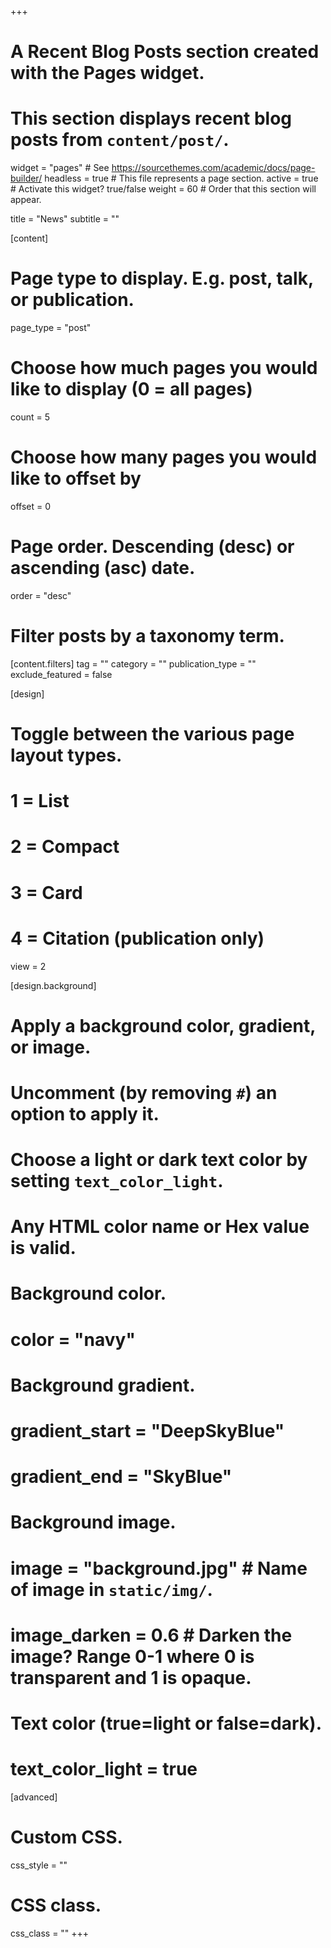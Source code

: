 +++
# A Recent Blog Posts section created with the Pages widget.
# This section displays recent blog posts from `content/post/`.

widget = "pages"  # See https://sourcethemes.com/academic/docs/page-builder/
headless = true  # This file represents a page section.
active = true  # Activate this widget? true/false
weight = 60  # Order that this section will appear.

title = "News"
subtitle = ""


[content]
  # Page type to display. E.g. post, talk, or publication.
  page_type = "post"
  
  # Choose how much pages you would like to display (0 = all pages)
  count = 5
  
  # Choose how many pages you would like to offset by
  offset = 0

  # Page order. Descending (desc) or ascending (asc) date.
  order = "desc"

  # Filter posts by a taxonomy term.
  [content.filters]
    tag = ""
    category = ""
    publication_type = ""
    exclude_featured = false
  
[design]
  # Toggle between the various page layout types.
  #   1 = List
  #   2 = Compact
  #   3 = Card
  #   4 = Citation (publication only)
  view = 2
  
[design.background]
  # Apply a background color, gradient, or image.
  #   Uncomment (by removing `#`) an option to apply it.
  #   Choose a light or dark text color by setting `text_color_light`.
  #   Any HTML color name or Hex value is valid.
  
  # Background color.
  # color = "navy"
  
  # Background gradient.
  # gradient_start = "DeepSkyBlue"
  # gradient_end = "SkyBlue"
  
  # Background image.
  # image = "background.jpg"  # Name of image in `static/img/`.
  # image_darken = 0.6  # Darken the image? Range 0-1 where 0 is transparent and 1 is opaque.

  # Text color (true=light or false=dark).
  # text_color_light = true  
  
[advanced]
 # Custom CSS. 
 css_style = ""
 
 # CSS class.
 css_class = ""
+++
<!-- - **Aug 01, 2021**  
I am excited to start a new position as a Teaching Fellow in the UBC Master of Data Science!

- **Jun 01, 2021**  
I lead a workshop on Temporal Analytics at the Learning Analytics Summer Institute 2021, hosted virtually by UBC.

- **Nov 10-11, 2020**  
I am excited give a research talk on using spatial-temporal network data to inform strategies to reopen campuses during pandemic at the [Michigan Institute of Data Science (MIDAS) Annual Symposium 2020](https://midas.umich.edu/2020-symposium-research-talks/).

- **Oct 31, 2020**  
My submission on spatial-temporal network has been accepted for presentation at the AERA 21 roundtable on Advanced Statistical Methods for Complex Data.

- **Sep 18, 2020**  
My poster submission on modeling peer interactions from spatial-temporal network was presented at the [AERA Sattlelitte conference in Educational Data Science hosted by Stanford](https://iriss.stanford.edu/css/conferences/conference-educational-data-science/agenda). You can find the [poster](https://stanford.app.box.com/s/vf1vh5dy0kulvwy1rxtrorn68u502huw) here

- **May 13, 2020**  
My research proposal ["Students’ mobility patterns on campus and the implications for the recovery of campus activities post-pandemic"](https://midas.umich.edu/covid19-pods-grants-nguyen-brooks-romero/) has been selected (7 out of 49 submissions) for funding through the MIDAS Propelling Original Data Science (PODS) program for a COVID-19 mini-grants.

- **May 4, 2020**  
My study "Exploring homophily in demographics and academic performance using spatial-temporal student networks", has been accepted as a full paper at the [13th International Conference on Educational Data Mining (EDM) 2020](http://educationaldatamining.org/edm2020/).

- **Mar 22-27, 2020**  
I am looking forward to presenting my research paper and an on-going workshop paper in temporal network analysis at LAK20 in Frankfurt, Germany. Update: the conference was held virtually.

- **Jan 17th, 2020**  
I am excited to give a talk ["Using Temporal Analytics to Detect Inconsistencies Between Learning Design and Student Engagement"](https://events.uta.edu/event/using_temporal_analytics_to_detect_inconsistencies_between_learning_design_and_student_engagement#.XryMIVkXYTQ) at the LINK research lab, University of Texas Arlington, USA

- **Jan 7th, 2020**  
I was invited to deliver a workshop on Temporal and Sequential analysis at the [Learning Analyis Summer Institute (LASI20) in New York hosted by NYU and Columbia](https://www.solaresearch.org/events/lasi/lasi20/), USA.
- **Dec 4th, 2019**  
I have successfully defended my dissertation and got awarded a PhD! 

- **Nov 8th, 2019**  
I am giving a talk at the [AIM series](https://ai.umich.edu/events/aim-research-november/), Center of Academic Innovation, UMich.

- **Oct 8th, 2019**  
I am excited to start my postdoc at the School of Information, UMich. I will be working in the [Educational Technology Collective](http://edtech.labs.si.umich.edu/) lab, led by Dr. Chris Brooks. I am looking forward to collaborating with many brilliant learning analytics researchers and practitioners at University of Michigan!

- **Sep 19th, 2019**  
I am thrilled (and relief) to have submitted my Ph.D. thesis!

- **Jun 14th, 2019**  
I am glad to receive the Erik Duval travel scholarship to attend the Learning Analytics Summer Institute (LASI) in Vancouver, Canada, hosted by UBC and SFU. Beautiful weather!  -->
